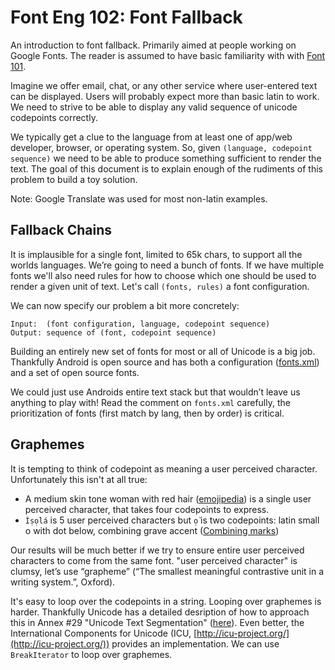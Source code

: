 # Font Eng 102: Font Fallback

An introduction to font fallback. Primarily aimed at people working on
Google Fonts. The reader is assumed to have basic familiarity with with
[Font 101](../font101).

Imagine we offer email, chat, or any other service where user-entered
text can be displayed. Users will probably expect more than basic latin
to work. We need to strive to be able to display any valid sequence of unicode codepoints correctly.

We typically get a clue to the language from at least one of app/web developer, browser, or operating system. So, given `(language, codepoint sequence)` we need to be able to produce something sufficient to render the text. The goal of this document is to explain enough of the rudiments of this problem to build a toy solution.

Note: Google Translate was used for most non-latin examples.

## Fallback Chains

It is implausible for a single font, limited to 65k chars, to support all the worlds languages. We’re going to need a bunch of fonts. If we have multiple fonts we'll also need rules for how to choose which one should be used to render a given unit of text. Let's call `(fonts, rules)` a font configuration. 

We can now specify our problem a bit more concretely:

```
Input:  (font configuration, language, codepoint sequence)
Output: sequence of (font, codepoint sequence)
```

Building an entirely new set of fonts for most or all of Unicode is a big
job. Thankfully Android is open source and has both a configuration
([fonts.xml](https://android.googlesource.com/platform/frameworks/base/+/master/data/fonts/fonts.xml)) and a set of open source fonts.

We could just use Androids entire text stack but that wouldn’t leave us anything to play with! Read the comment on `fonts.xml` carefully, the prioritization of fonts (first match by lang, then by order) is critical.

## Graphemes

It is tempting to think of codepoint as meaning a user perceived character. 
Unfortunately this isn't at all true:

*  A medium skin tone 
woman with red hair 
([emojipedia](https://emojipedia.org/woman-medium-skin-tone-red-hair/)) is a
 single user perceived character, that takes four codepoints to express.
*  `Ìṣọ̀lá` is 5 user perceived characters but `ọ̀` is two codepoints: latin small o with dot below, combining grave accent ([Combining marks](https://en.wikipedia.org/wiki/Combining_character))

Our results will be much better if we try to ensure entire user perceived
characters to come from the same font. "user perceived character" is clumsy,
let’s use “grapheme” (“The smallest meaningful contrastive unit in a writing system.”, Oxford). 

It's easy to loop over the codepoints in a string. Looping over graphemes
is harder. Thankfully Unicode has a detailed desription of how to approach
this in Annex #29 "Unicode Text Segmentation"
([here](https://unicode.org/reports/tr29/)). Even better, the International
Components for Unicode (ICU, [http://icu-project.org/](http://icu-project.org/))
provides an implementation. We can use `BreakIterator` to loop over graphemes.

